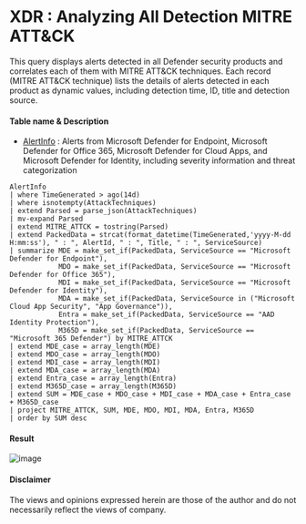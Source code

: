 # XDR : Analyzing All Detection MITRE ATT&CK 
This query displays alerts detected in all Defender security products and correlates each of them with MITRE ATT&CK techniques. Each record (MITRE ATT&CK technique) lists the details of alerts detected in each product as dynamic values, including detection time, ID, title and detection source.

#### Table name & Description
- [AlertInfo](https://learn.microsoft.com/en-us/microsoft-365/security/defender/advanced-hunting-alertinfo-table?view=o365-worldwide) : Alerts from Microsoft Defender for Endpoint, Microsoft Defender for Office 365, Microsoft Defender for Cloud Apps, and Microsoft Defender for Identity, including severity information and threat categorization

```kusto
AlertInfo
| where TimeGenerated > ago(14d)
| where isnotempty(AttackTechniques)
| extend Parsed = parse_json(AttackTechniques)
| mv-expand Parsed
| extend MITRE_ATTCK = tostring(Parsed)
| extend PackedData = strcat(format_datetime(TimeGenerated,'yyyy-M-dd H:mm:ss'), " : ", AlertId, " : ", Title, " : ", ServiceSource)
| summarize MDE = make_set_if(PackedData, ServiceSource == "Microsoft Defender for Endpoint"),
            MDO = make_set_if(PackedData, ServiceSource == "Microsoft Defender for Office 365"),
            MDI = make_set_if(PackedData, ServiceSource == "Microsoft Defender for Identity"),
            MDA = make_set_if(PackedData, ServiceSource in ("Microsoft Cloud App Security", "App Governance")),
            Entra = make_set_if(PackedData, ServiceSource == "AAD Identity Protection"),
            M365D = make_set_if(PackedData, ServiceSource == "Microsoft 365 Defender") by MITRE_ATTCK
| extend MDE_case = array_length(MDE)
| extend MDO_case = array_length(MDO)
| extend MDI_case = array_length(MDI)
| extend MDA_case = array_length(MDA)
| extend Entra_case = array_length(Entra) 
| extend M365D_case = array_length(M365D) 
| extend SUM = MDE_case + MDO_case + MDI_case + MDA_case + Entra_case + M365D_case
| project MITRE_ATTCK, SUM, MDE, MDO, MDI, MDA, Entra, M365D
| order by SUM desc 
```

#### Result
![image](https://github.com/LearningKijo/KQL/assets/120234772/d081cb11-c00c-415e-b6e8-bc8d8a90bb35)

#### Disclaimer
The views and opinions expressed herein are those of the author and do not necessarily reflect the views of company.
